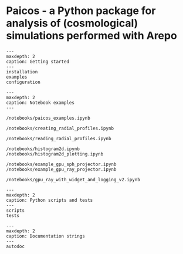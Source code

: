 # Paicos - a Python package for analysis of (cosmological) simulations performed with Arepo

```{toctree}
---
maxdepth: 2
caption: Getting started
---
installation
examples
configuration
```

```{toctree}
---
maxdepth: 2
caption: Notebook examples
---

/notebooks/paicos_examples.ipynb

/notebooks/creating_radial_profiles.ipynb

/notebooks/reading_radial_profiles.ipynb

/notebooks/histogram2d.ipynb
/notebooks/histogram2d_plotting.ipynb

/notebooks/example_gpu_sph_projector.ipynb
/notebooks/example_gpu_ray_projector.ipynb

/notebooks/gpu_ray_with_widget_and_logging_v2.ipynb

```

```{toctree}
---
maxdepth: 2
caption: Python scripts and tests
---
scripts
tests
```

```{toctree}
---
maxdepth: 2
caption: Documentation strings
---
autodoc
```
